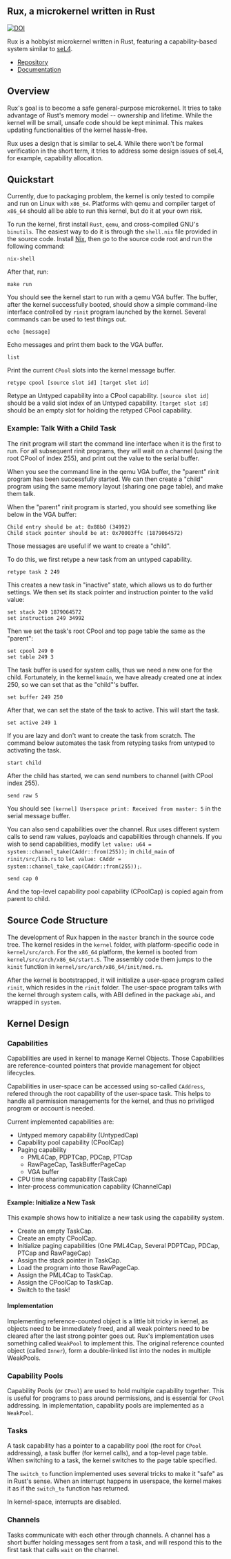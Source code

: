 ## Rux, a microkernel written in Rust

[![DOI](https://zenodo.org/badge/DOI/10.5281/zenodo.259356.svg)](https://doi.org/10.5281/zenodo.259356)

Rux is a hobbyist microkernel written in Rust, featuring a
capability-based system similar to [seL4](https://sel4.systems/).

- [Repository](https://source.that.world/diffusion/RUX/)
- [Documentation](https://that.world/~docs/rux/kernel/)

## Overview

Rux's goal is to become a safe general-purpose microkernel. It tries to
take advantage of Rust's memory model -- ownership and lifetime. While
the kernel will be small, unsafe code should be kept minimal. This makes
updating functionalities of the kernel hassle-free.

Rux uses a design that is similar to seL4. While there won't be formal
verification in the short term, it tries to address some design issues
of seL4, for example, capability allocation.

## Quickstart

Currently, due to packaging problem, the kernel is only tested to
compile and run on Linux with `x86_64`. Platforms with qemu and compiler
target of `x86_64` should all be able to run this kernel, but do it at
your own risk.

To run the kernel, first install `Rust`, `qemu`, and cross-compiled
GNU's `binutils`. The easiest way to do it is through the `shell.nix`
file provided in the source code. Install [Nix](http://nixos.org/nix/),
then go to the source code root and run the following command:

```lang=bash
nix-shell
```

After that, run:

```lang=bash
make run
```

You should see the kernel start to run with a qemu VGA buffer. The
buffer, after the kernel successfully booted, should show a simple
command-line interface controlled by `rinit` program launched by the
kernel. Several commands can be used to test things out.

```lang=bash
echo [message]
```

Echo messages and print them back to the VGA buffer.

```lang=bash
list
```

Print the current `CPool` slots into the kernel message buffer.

```lang=bash
retype cpool [source slot id] [target slot id]
```

Retype an Untyped capability into a CPool capability. `[source slot
id]` should be a valid slot index of an Untyped capability. `[target
slot id]` should be an empty slot for holding the retyped CPool
capability.

### Example: Talk With a Child Task

The rinit program will start the command line interface when it is the
first to run. For all subsequent rinit programs, they will wait on a
channel (using the root CPool of index 255), and print out the value
to the serial buffer.

When you see the command line in the qemu VGA buffer, the "parent"
rinit program has been successfully started. We can then create a
"child" program using the same memory layout (sharing one page table),
and make them talk.

When the "parent" rinit program is started, you should see something
like below in the VGA buffer:

```
Child entry should be at: 0x88b0 (34992)
Child stack pointer should be at: 0x70003ffc (1879064572)
```

Those messages are useful if we want to create a "child".

To do this, we first retype a new task from an untyped capability.

```lang=bash
retype task 2 249
```

This creates a new task in "inactive" state, which allows us to do
further settings. We then set its stack pointer and instruction
pointer to the valid value:

```lang=bash
set stack 249 1879064572
set instruction 249 34992
```

Then we set the task's root CPool and top page table the same as the
"parent":

```lang=bash
set cpool 249 0
set table 249 3
```

The task buffer is used for system calls, thus we need a new one for
the child. Fortunately, in the kernel `kmain`, we have already created
one at index 250, so we can set that as the "child"'s buffer.

```lang=bash
set buffer 249 250
```

After that, we can set the state of the task to active. This will
start the task.

```lang=bash
set active 249 1
```

If you are lazy and don't want to create the task from scratch. The
command below automates the task from retyping tasks from untyped to
activating the task.

```lang=bash
start child
```

After the child has started, we can send numbers to channel (with
CPool index 255).

```lang=bash
send raw 5
```

You should see `[kernel] Userspace print: Received from master: 5` in
the serial message buffer.

You can also send capabilities over the channel. Rux uses different
system calls to send raw values, payloads and capabilities through
channels. If you wish to send capabilities, modify `let value: u64 =
system::channel_take(CAddr::from(255));` in `child_main` of
`rinit/src/lib.rs` to `let value: CAddr =
system::channel_take_cap(CAddr::from(255));`.

```lang=bash
send cap 0
```

And the top-level capability pool capability (CPoolCap) is copied
again from parent to child.

## Source Code Structure

The development of Rux happen in the `master` branch in the source code
tree. The kernel resides in the `kernel` folder, with platform-specific
code in `kernel/src/arch`. For the `x86_64` platform, the kernel is
booted from `kernel/src/arch/x86_64/start.S`. The assembly code them
jumps to the `kinit` function in `kernel/src/arch/x86_64/init/mod.rs`.

After the kernel is bootstrapped, it will initialize a user-space
program called `rinit`, which resides in the `rinit` folder. The
user-space program talks with the kernel through system calls, with ABI
defined in the package `abi`, and wrapped in `system`.

## Kernel Design

### Capabilities

Capabilities are used in kernel to manage Kernel Objects. Those
Capabilities are reference-counted pointers that provide management for
object lifecycles.

Capabilities in user-space can be accessed using so-called `CAddress`,
refered through the root capability of the user-space task. This helps
to handle all permission managements for the kernel, and thus no
priviliged program or account is needed.

Current implemented capabilities are:

- Untyped memory capability (UntypedCap)
- Capability pool capability (CPoolCap)
- Paging capability
  - PML4Cap, PDPTCap, PDCap, PTCap
  - RawPageCap, TaskBufferPageCap
  - VGA buffer
- CPU time sharing capability (TaskCap)
- Inter-process communication capability (ChannelCap)

#### Example: Initialize a New Task

This example shows how to initialize a new task using the capability
system.

- Create an empty TaskCap.
- Create an empty CPoolCap.
- Initialize paging capabilities (One PML4Cap, Several PDPTCap, PDCap,
  PTCap and RawPageCap)
- Assign the stack pointer in TaskCap.
- Load the program into those RawPageCap.
- Assign the PML4Cap to TaskCap.
- Assign the CPoolCap to TaskCap.
- Switch to the task!

#### Implementation

Implementing reference-counted object is a little bit tricky in kernel,
as objects need to be immediately freed, and all weak pointers need to
be cleared after the last strong pointer goes out. Rux's implementation
uses something called `WeakPool` to implement this. The original
reference counted object (called `Inner`), form a double-linked list
into the nodes in multiple WeakPools.

### Capability Pools

Capability Pools (or `CPool`) are used to hold multiple capability
together. This is useful for programs to pass around permissions, and is
essential for `CPool` addressing. In implementation, capability pools
are implemented as a `WeakPool`.

### Tasks

A task capability has a pointer to a capability pool (the root for
`CPool` addressing), a task buffer (for kernel calls), and a top-level
page table. When switching to a task, the kernel switches to the page
table specified.

The `switch_to` function implemented uses several tricks to make it
"safe" as in Rust's sense. When an interrupt happens in userspace, the
kernel makes it as if the `switch_to` function has returned.

In kernel-space, interrupts are disabled.

### Channels

Tasks communicate with each other through channels. A channel has a
short buffer holding messages sent from a task, and will respond this to
the first task that calls `wait` on the channel.
